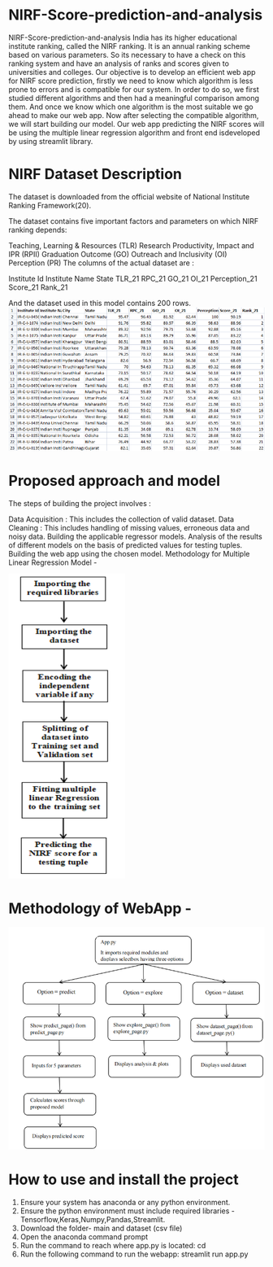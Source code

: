 # NIRF-Score-prediction-and-analysis
NIRF-Score-prediction-and-analysis India has its higher educational institute ranking, called the NIRF ranking. It is an annual ranking scheme based on various parameters. So its necessary to have a check on this ranking system and have an analysis of ranks and scores given to universities and colleges.  Our objective is to develop an efficient web app for NIRF score prediction, firstly we need to know which algorithm is less prone to errors and is compatible for our system. In order to do so, we first studied different algorithms and then had a meaningful comparison among them. And once we know which one algorithm is the most suitable we go ahead to make our web app. Now after selecting the compatible algorithm, we will start building our model. Our web app predicting the NIRF scores will be using the multiple linear regression algorithm and front end isdeveloped by using streamlit library.
# NIRF Dataset Description
The dataset is downloaded from the official website of National Institute Ranking Framework(20).

The dataset contains five important factors and parameters on which NIRF ranking depends:

Teaching, Learning & Resources (TLR)
Research Productivity, Impact and IPR (RPII)
Graduation Outcome (GO)
Outreach and Inclusivity (OI)
Perception (PR)
The columns of the actual dataset are :

Institute Id
Institute Name
State
TLR_21
RPC_21
GO_21
OI_21
Perception_21
Score_21
Rank_21

And the dataset used in this model contains 200 rows.
![image](https://github.com/Aanchal0001/NIRF-Score-prediction-and-analysis/blob/main/images/dataset.png)








# Proposed approach and model
The steps of building the project involves :

Data Acquisition : This includes the collection of valid dataset.
Data Cleaning : This includes handling of missing values, erroneous data and noisy data.
Building the applicable regressor models.
Analysis of the results of different models on the basis of predicted values for testing tuples.
Building the web app using the chosen model.
Methodology for Multiple Linear Regression Model -

![image](https://github.com/Aanchal0001/NIRF-Score-prediction-and-analysis/blob/main/images/model.png)

# Methodology of WebApp -

![image](https://github.com/Aanchal0001/NIRF-Score-prediction-and-analysis/blob/main/images/webapp.png)

# How to use and install the project
1. Ensure your system has anaconda or any python environment.
2. Ensure the python environment must include required libraries - Tensorflow,Keras,Numpy,Pandas,Streamlit.
3. Download the folder- main and dataset (csv file)
4. Open the anaconda command prompt
5. Run the command to reach where app.py is located: cd <path>
6. Run the following command to run the webapp: streamlit run app.py
